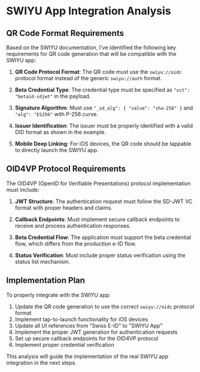 # SWIYU App Integration Analysis

## QR Code Format Requirements

Based on the SWIYU documentation, I've identified the following key requirements for QR code generation that will be compatible with the SWIYU app:

1. **QR Code Protocol Format**: The QR code must use the `swiyu://oidc` protocol format instead of the generic `swiyu://auth` format.

2. **Beta Credential Type**: The credential type must be specified as `"vct": "betaid-sdjwt"` in the payload.

3. **Signature Algorithm**: Must use `"_sd_alg": { "value": "sha-256" }` and `"alg": "ES256"` with P-256 curve.

4. **Issuer Identification**: The issuer must be properly identified with a valid DID format as shown in the example.

5. **Mobile Deep Linking**: For iOS devices, the QR code should be tappable to directly launch the SWIYU app.

## OID4VP Protocol Requirements

The OID4VP (OpenID for Verifiable Presentations) protocol implementation must include:

1. **JWT Structure**: The authentication request must follow the SD-JWT VC format with proper headers and claims.

2. **Callback Endpoints**: Must implement secure callback endpoints to receive and process authentication responses.

3. **Beta Credential Flow**: The application must support the beta credential flow, which differs from the production e-ID flow.

4. **Status Verification**: Must include proper status verification using the status list mechanism.

## Implementation Plan

To properly integrate with the SWIYU app:

1. Update the QR code generation to use the correct `swiyu://oidc` protocol format
2. Implement tap-to-launch functionality for iOS devices
3. Update all UI references from "Swiss E-ID" to "SWIYU App"
4. Implement the proper JWT generation for authentication requests
5. Set up secure callback endpoints for the OID4VP protocol
6. Implement proper credential verification

This analysis will guide the implementation of the real SWIYU app integration in the next steps.
